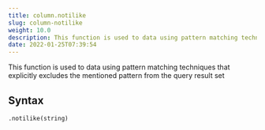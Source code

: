 ```yaml
---
title: column.notilike
slug: column-notilike
weight: 10.0
description: This function is used to data using pattern matching techniques that explicitly excludes the mentioned pattern from the query result set
date: 2022-01-25T07:39:54
---
```


This function is used to data using pattern matching techniques that explicitly excludes the mentioned pattern from the query result set

## Syntax
```python
.notilike(string)
```

